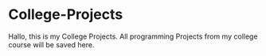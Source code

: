 # College-Projects
Hallo, this is my College Projects. All programming Projects from my college course will be saved here.
